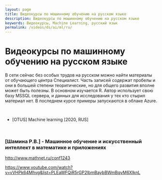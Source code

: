 ```yaml
---
layout: page
title: Видеокурсы по машинному обучению на русском языке
description: Видеокурсы по машинному обучению на русском языке
keywords: Видеокурсы, Machine Learning, русский язык
permalink: /videos/ds/ai/ml/ru/
---
```


# Видеокурсы по машинному обучению на русском языке

В сети сейчас без особых трудов на русском можно найти материалы от обучающего центра Специалист. Часть записей содержат пробелы и они в большей степени теоритические, но для общего развития вполне может быть полезны. В основном изучается R. Автор использует свою базу MSSQL сервера, и данных для исследования у тех кто стырил материал нет. В последнем курсе примеры запускаются в облаке Azure.

<br/>

- [OTUS] Machine learning [2020, RUS]

<br/>

### [Шамина Р.В.] - Машинное обучение и искусственный интеллект в математике и приложениях

http://www.mathnet.ru/conf1243

https://www.youtube.com/watch?v=vVHPk64Mhvg&list=PLEaWFQiR5rGP2lbmBaybBWmBqvM6XlknL
